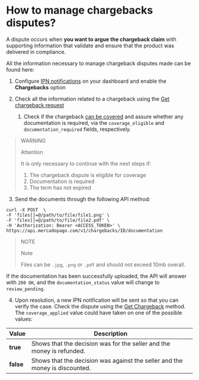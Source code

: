 # How to manage chargebacks disputes?

A dispute occurs when **you want to argue the chargeback claim** with supporting information that validate and ensure that the product was delivered in compliance.

All the information necessary to manage chargeback disputes made can be found here:

1. Configure [IPN notifications](/developers/panel/notifications/ipn) on your dashboard and enable the **Chargebacks** option
   
2. Check all the information related to a chargeback using the [Get chargeback request](/developers/pt/reference/chargebacks/_chargebacks_id/get)
   1. Check if the chargeback [can be covered](https://www.mercadopago[FAKER][URL][DOMAIN]/ajuda/294) and assure whether any documentation is required, via the `coverage_eligible` and `documentation_required` fields, respectively.

> WARNING
>
> Attention
>
> It is only necessary to continue with the next steps if:
> 
> 1. The chargeback dispute is eligible for coverage
> 2. Documentation is required
> 3. The term has not expired

3. Send the documents through the following API method:
```curl
curl -X POST  \
-F 'files[]=@/path/to/file/file1.png' \
-F 'files[]=@/path/to/file/file2.pdf' \
-H 'Authorization: Bearer <ACCESS_TOKEN>' \
https://api.mercadopago.com/v1/chargebacks/ID/documentation
```

> NOTE
>
>Note
>
>Files can be `.jpg`, `.png` or `.pdf` and should not exceed 10mb overall.

If the documentation has been successfully uploaded, the API will answer with `200 OK`, and the `documentation_status` value will change to `review_pending`.


4. Upon resolution, a new IPN notification will be sent so that you can verify the case. Check the dispute using the [Get Chargeback](/developers/pt/reference/chargebacks/_chargebacks_id/get) method. The `coverage_applied` value could have taken on one of the possible values:

| Value           | Description
| ----            | ----
| **true**  | Shows that the decision was for the seller and the money is refunded.
| **false** | Shows that the decision was against the seller and the money is discounted.
